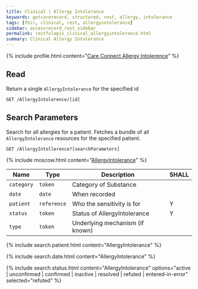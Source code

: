 ```yaml
---
title: Clinical | Allergy Intolerance
keywords: getcarerecord, structured, rest, allergy, intolerance
tags: [fhir, clinical, rest, allergyintolerance]
sidebar: accessrecord_rest_sidebar
permalink: restfulapis_clinical_allergyintolerance.html
summary: Clinical Allergy Intolerance
---
```


{% include profile.html content="[Care Connect Allergy Intolerence](http://www.interopen.org/candidate-profiles/care-connect/CareConnect-AllergyIntolerance-1.html)" %}

## Read ##

Return a single `AllergyIntolerance` for the specified id

```http
GET /AllergyIntolerence/[id]
```

## Search Parameters ##

Search for all allergies for a patient. Fetches a bundle of all `AllergyIntolerance` resources for the specified patient.

```http
GET /AllergyIntollerence?[searchParameters]
```

{% include moscow.html content="[AllergyIntolerance](https://www.hl7.org/fhir/DSTU2/allergyintolerance.html#search)" %}

| Name | Type | Description | SHALL |
|------|------|-------------|-------|
| `category` | `token` | Category of Substance ||
| `date` | `date` | When recorded ||
| `patient` | `reference` | Who the sensitivity is for | Y |
| `status` | `token` | Status of AllergyIntolerance	| Y |
| `type` | `token` | Underlying mechanism (if known) ||

{% include search.patient.html content="AllergyIntolerance" %}

{% include search.date.html content="AllergyIntolerance" %}

{% include search.status.html content="AllergyIntolerance" options="active | unconfirmed | confirmed | inactive | resolved | refuted | entered-in-error" selected="refuted" %}
